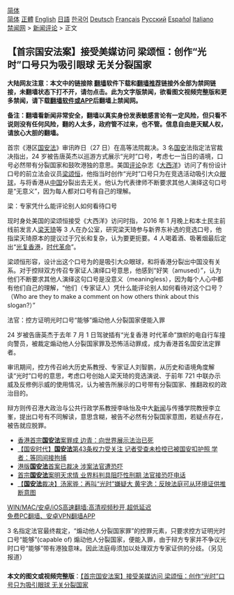  <!-- 面包屑导航 --> <div class="breadcrumb"><!-- GTranslate: https://gtranslate.io/ -->  <div class="switcher notranslate">  <div class="selected">  <a href="#" onclick="return false;"> 简体</a>  </div>  <div class="option">  <a href="https://www.bannedbook.org" onclick="doGTranslate('zh-CN|zh-CN');jQuery('div.switcher div.selected a').html(jQuery(this).html());return false;" title="简体中文" class="nturl selected"> 简体</a>  <a href="https://www.bannedbook.org/zh-tw/" onclick="doGTranslate('zh-CN|zh-TW');jQuery('div.switcher div.selected a').html(jQuery(this).html());return false;" title="繁體中文" class="nturl"> 正體</a>  <a href="https://www.bannedbook.org/en/" onclick="doGTranslate('zh-CN|en');jQuery('div.switcher div.selected a').html(jQuery(this).html());return false;" title="English" class="nturl"> English</a>  <a href="https://www.bannedbook.org/ja/" onclick="doGTranslate('zh-CN|ja');jQuery('div.switcher div.selected a').html(jQuery(this).html());return false;" title="日本語" class="nturl"> 日語</a>  <a href="https://www.bannedbook.org/ko/" onclick="doGTranslate('zh-CN|ko');jQuery('div.switcher div.selected a').html(jQuery(this).html());return false;" title="한국어" class="nturl"> 한국어</a>  <a href="https://www.bannedbook.org/de/" onclick="doGTranslate('zh-CN|de');jQuery('div.switcher div.selected a').html(jQuery(this).html());return false;" title="Deutsch" class="nturl"> Deutsch</a>  <a href="https://www.bannedbook.org/fr/" onclick="doGTranslate('zh-CN|fr');jQuery('div.switcher div.selected a').html(jQuery(this).html());return false;" title="Français" class="nturl"> Français</a>  <a href="https://www.bannedbook.org/ru/" onclick="doGTranslate('zh-CN|ru');jQuery('div.switcher div.selected a').html(jQuery(this).html());return false;" title="Русский" class="nturl"> Русский</a>  <a href="https://www.bannedbook.org/es/" onclick="doGTranslate('zh-CN|es');jQuery('div.switcher div.selected a').html(jQuery(this).html());return false;" title="Español" class="nturl"> Español</a>  <a href="https://www.bannedbook.org/it/" onclick="doGTranslate('zh-CN|it');jQuery('div.switcher div.selected a').html(jQuery(this).html());return false;" title="Italiano" class="nturl"> Italiano</a>  </div>  </div>      <div class='breadcrumb-sub'><!-- Breadcrumb NavXT 6.3.0 --> <a href="https://www.bannedbook.org/" class="home">禁闻网</a> &gt; <a href="https://www.bannedbook.org/bnews/comments/" class="category">新闻评论</a> &gt; 正文</div></div><h2>【首宗国安法案】接受美媒访问 梁颂恒：创作“光时”口号只为吸引眼球 无关分裂国家</h2> <p class="notice"><b>大陆网友注意：本文中的链接除 <a href="https://github.com/bannedbook/fanqiang" >翻墙</a>软件下载和<a href="https://github.com/killgcd/justmysocks/blob/master/README.md">翻墙推荐</a>链接外全部为禁网链接，未翻墙状态下打不开，请勿点击。此为文字版禁闻，欲看图文视频完整版和更多禁闻，请下载<a href="https://github.com/bannedbook/fanqiang">翻墙软件或APP</a>后翻墙上禁闻网。</p><p>备注：翻墙看新闻非常安全，翻墙以真实身份发表敏感言论有一定风险，但只看不说则没有任何风险，翻的人太多，政府管不过来，也不管。信息自由是天赋人权，请放心大胆的翻墙。</b></p>  <div class="entry">  <p>首宗《港区<a href="https://www.bannedbook.org/bnews/tag/%e5%9b%bd%e5%ae%89%e6%b3%95/" class="st_tag internal_tag" rel="tag" title="标签 国安法 下的日志">国安法</a>》审讯昨日（27 日）在高等法院裁决。3 名<a href="https://www.bannedbook.org/bnews/tag/%E5%9B%BD%E5%AE%89/" class="st_tag internal_tag" rel="tag" title="标签 国安 下的日志">国安</a>法指定法官裁决指出，24 岁被告唐英杰以巡游方式展示“光时”口号，考虑七一当日的语境，口号必然带有分裂国家和鼓吹港独的意思。美国<span class='wp_keywordlink_affiliate'><a href="https://www.bannedbook.org/bnews/comments/" title="新闻评论" target="_blank">评论</a></span>杂志《<a href="https://www.bannedbook.org/bnews/tag/%e5%a4%a7%e8%a5%bf%e6%b4%8b/" class="st_tag internal_tag" rel="tag" title="标签 大西洋 下的日志">大西洋</a>》访问了有份设计口号的前立法会议员<a href="https://www.bannedbook.org/bnews/tag/%e6%a2%81%e9%a2%82%e6%81%92/" class="st_tag internal_tag" rel="tag" title="标签 梁颂恒 下的日志">梁颂恒</a>，他指当时创作“光时”口号只为在竞选活动吸引大众<a href="https://www.bannedbook.org/bnews/tag/%E7%9C%BC%E7%90%83/" class="st_tag internal_tag" rel="tag" title="标签 眼球 下的日志">眼球</a>，与将香港从<span class='wp_keywordlink_affiliate'><a href="https://www.bannedbook.org/" title="中国" target="_blank">中国</a></span>分裂出去无关。他认为代表律师不断要求其他人演绎这句口号是“无意义”，因为每人都对口号有自己的理解。</p> <p>梁：专家凭什么能评论别人如何看待口号</p>  <p>现时身处美国的梁颂恒接受《大西洋》访问时指， 2016 年 1 月晚上和本土民主前线前发言人<a href="https://www.bannedbook.org/bnews/tag/%e6%a2%81%e5%a4%a9%e7%90%a6/" class="st_tag internal_tag" rel="tag" title="标签 梁天琦 下的日志">梁天琦</a>等 3 人在办公室，研究梁天琦参与新界东补选的竞选口号，他指梁天琦原本的提议过于冗长和复杂，认为要更扼要。4 人喝着酒、吸著烟最后定出“<a href="https://www.bannedbook.org/bnews/tag/%E5%85%89%E5%A4%8D%E9%A6%99%E6%B8%AF/" class="st_tag internal_tag" rel="tag" title="标签 光复香港 下的日志">光复香港</a>，<a href="https://www.bannedbook.org/bnews/tag/%e6%97%b6%e4%bb%a3%e9%9d%a9%e5%91%bd/" class="st_tag internal_tag" rel="tag" title="标签 时代革命 下的日志">时代革命</a>”。</p> <p>梁颂恒形容，设计出这个口号为的是吸引大众眼球，和将香港分裂出中国没有关系。对于控辩双方传召专家证人演绎口号意思，他感到“好笑（amused）”，认为他们不断要求其他人演绎这句口号是没意义（meaningless），因为每个人心中都有他们自己的理解，“他们（专家证人）凭什么能评论别人如何看待对这个口号？（Who are they to make a comment on how others think about this slogan?）”</p>  <p>法官：控方证明光时口号“能够”煽动他人分裂国家便能入罪</p> <p>24 岁被告唐英杰于去年 7 月 1 日驾驶插有“光复香港 时代革命”旗帜的电自行车撞向警员，被裁定煽动他人分裂国家罪及恐怖活动罪成，成为香港首名国安法定罪者。</p>  <p>审讯期间，控方传召岭大历史系教授、专家证人刘智鹏，从历史和语境角度解读“光时”口号的意思，考虑口号创始人梁天琦的竞选演说、于前年 721 中联办示威及反修例示威的使用情况，认为被告所展示的口号带有分裂国家、推翻政权的政治目的。</p> <p>辩方则传召港大政治与公共行政学系教授李咏怡及中大<span class='wp_keywordlink_affiliate'><a href="https://www.bannedbook.org/" title="新闻">新闻</a></span>与传播学院教授李立峯，提出口号有不同解读，意思含糊，被告不必然有分裂国家意图，若疑点存在，被告就应脱罪。</p>  <ul class='op-related-articles' title='相关阅读'> <li><a href='https://www.bannedbook.org/bnews/baitai/20210728/1595842.html' target='_blank'>香港首宗<b>国安法</b>案罪成 边青：向世界展示法治已死</a></li> <li><a href='https://www.bannedbook.org/bnews/headline/20210728/1595818.html' target='_blank'>【国安时代】<b>国安法</b>第43条权力受关注 记者受查未检控已被国安扣护照 学者：等同间接拘捕</a></li> <li><a href='https://www.bannedbook.org/bnews/baitai/20210728/1595751.html' target='_blank'>港版<b>国安法</b>首案已裁决 涉案法官遭恐吓</a></li> <li><a href='https://www.bannedbook.org/bnews/headline/20210728/1595729.html' target='_blank'>首宗<b>国安法</b>案明天求情 业界料判具阻吓性刑期 法官接恐吓电话</a></li> <li><a href='https://www.bannedbook.org/bnews/comments/20210728/1595728.html' target='_blank'>【<b>国安法</b>裁决】汤家骅：再叫“光时”嫌疑大 黄宇逸：反映法庭可从环境证供推断意图</a></li> </ul> <p class="texttj"> <a href="https://github.com/bannedbook/fanqiang/wiki/V2ray%E6%9C%BA%E5%9C%BA" target="_blank">WIN/MAC/安卓/iOS高速翻墙:高清视频秒开,超低延迟</a><br/> <a href="https://github.com/bannedbook/fanqiang/wiki/%E7%A6%81%E9%97%BB%E7%BD%91%E5%AE%89%E5%8D%93%E7%BF%BB%E5%A2%99%E6%96%B0%E9%97%BBAPP" target="_blank">免费PC翻墙、安卓VPN翻墙APP</a></p><p>3 名指定法官最终裁定，“煽动他人分裂国家罪”的控罪元素，只要求控方证明光时口号“能够”(capable of) 煽动他人分裂国家，便能入罪，由于辩方专家并不争议光时口号“能够”带有港独意味。因此法庭毋须加以处理双方专家证供的分歧。（另见报道）</p><a name='sharetosocial'></a>  <div style="margin-bottom:5px;padding-bottom:5px;clear:both"> <div id="archive-pix-1" class="banner-ads"> <!-- AuctionX Display platform tag START --> <div id="26318x728x90x621x_ADSLOT2" clicktrack="%%CLICK_URL_ESC%%"></div> <!-- AuctionX Display platform tag END --> </div> <div id="archive-pix-2" class="banner-ads"> <!-- AuctionX Display platform tag START --> <div id="26315x300x250x621x_ADSLOT2" clicktrack="%%CLICK_URL_ESC%%"></div> <!-- AuctionX Display platform tag END --> </div> </div>  <div id="archive-pix-1" class="banner-ads"> <!-- AuctionX Display platform tag START --> <div id="26318x728x90x621x_ADSLOT3" clicktrack="%%CLICK_URL_ESC%%"></div> <!-- AuctionX Display platform tag END --> </div> <div><b>本文的图文或视频完整版</b>：<a href='https://www.bannedbook.org/bnews/comments/20210728/1595901.html'>【首宗国安法案】接受美媒访问 梁颂恒：创作“光时”口号只为吸引眼球 无关分裂国家</a></div>  </div><!--END ENTRY--> 